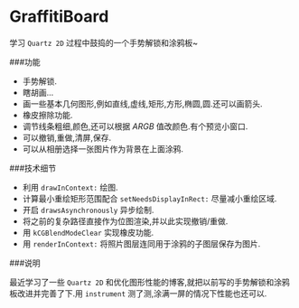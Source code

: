 # GraffitiBoard

学习 `Quartz 2D` 过程中鼓捣的一个手势解锁和涂鸦板~

###功能

* 手势解锁.
* 瞎胡画...
* 画一些基本几何图形,例如直线,虚线,矩形,方形,椭圆,圆.还可以画箭头.
* 橡皮擦除功能.
* 调节线条粗细,颜色,还可以根据 *ARGB* 值改颜色.有个预览小窗口.
* 可以撤销,重做,清屏,保存.
* 可以从相册选择一张图片作为背景在上面涂鸦.

###技术细节

* 利用 `drawInContext:` 绘图.
* 计算最小重绘矩形范围配合 `setNeedsDisplayInRect:` 尽量减小重绘区域.
* 开启 `drawsAsynchronously` 异步绘制.
* 将之前的复杂路径直接作为位图渲染,并以此实现撤销/重做.
* 用 `kCGBlendModeClear` 实现橡皮功能.
* 用 `renderInContext:` 将照片图层连同用于涂鸦的子图层保存为图片.

###说明

最近学习了一些 `Quartz 2D` 和优化图形性能的博客,就把以前写的手势解锁和涂鸦板改进并完善了下.用 `instrument` 测了测,涂满一屏的情况下性能也还可以.
